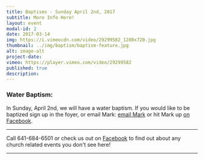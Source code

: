 ```yaml
---
title: Baptisms - Sunday April 2nd, 2017
subtitle: More Info Here!
layout: event
modal-id: 2
date: 2017-03-14
img: https://i.vimeocdn.com/video/29299582_1280x720.jpg
thumbnail: ../img/baptism/baptism-feature.jpg
alt: image-alt
project-date:
vimeo: https://player.vimeo.com/video/29299582
published: true
description:
---
```


### Water Baptism:

In Sunday, April 2nd, we will have a water baptism.
If you would like to be baptized sign up in the foyer, or email Mark: [email Mark](bridge_mark@msn.com) or hit Mark up [on Facebook](https://www.facebook.com/mark.p.hornback).



-----

Call 641-684-6501 or check us out on <a href="https://www.facebook.com/FirstChurchOfTheOpenBibleOfOttumwa/" target="_blank">Facebook</a> to find out about any church related events you don't see here!

------
